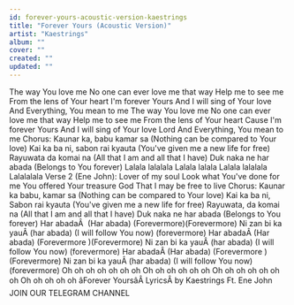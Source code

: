 ```yaml
---
id: forever-yours-acoustic-version-kaestrings
title: "Forever Yours (Acoustic Version)"
artist: "Kaestrings"
album: ""
cover: ""
created: ""
updated: ""
---
```


The way You love me
No one can ever love me that way
Help me to see me
From the lens of Your heart
I'm forever Yours
And I will sing of Your love
And Everything, You mean to me
The way You love me
No one can ever love me that way
Help me to see me
From the lens of Your heart
Cause I'm forever Yours
And I will sing of Your love
Lord And Everything, You mean to me
Chorus:
Kaunar ka, babu kamar sa
(Nothing can be compared to Your love)
Kai ka ba ni, sabon rai kyauta
(You've given me a new life for free)
Rayuwata da komai na
(All that I am and all that I have)
Duk naka ne har abada
(Belongs to You forever)
Lalala lalalala
Lalala lalala
Lalala lalalala
Lalalalala
Verse 2 (Ene John):
Lover of my soul
Look what You've done for me
You offered Your treasure God
That I may be free to live
Chorus:
Kaunar ka babu, kamar sa
(Nothing can be compared to Your love)
Kai ka ba ni, Sabon rai kyauta
(You've given me a new life for free)
Rayuwata, da komai na
(All that I am and all that I have)
Duk naka ne har abada
(Belongs to You forever)
Har abadaÂ 
(Har abada)
(Forevermore)(Forevermore)
Ni zan bi ka yauÂ (har abada)
(I will follow You now) (forevermore)
Har abadaÂ (Har abada)
(Forevermore )(Forevermore)
Ni zan bi ka yauÂ (har abada)
(I will follow You now) (forevermore)
Har abadaÂ (Har abada)
(Forevermore )(Forevermore)
Ni zan bi ka yauÂ (har abada)
(I will follow You now) (forevermore)
Oh oh oh oh oh oh oh
Oh oh oh oh oh oh
Oh oh oh oh oh oh oh
Oh oh oh oh oh
âForever YoursâÂ LyricsÂ by Kaestrings Ft. Ene John
JOIN OUR TELEGRAM CHANNEL